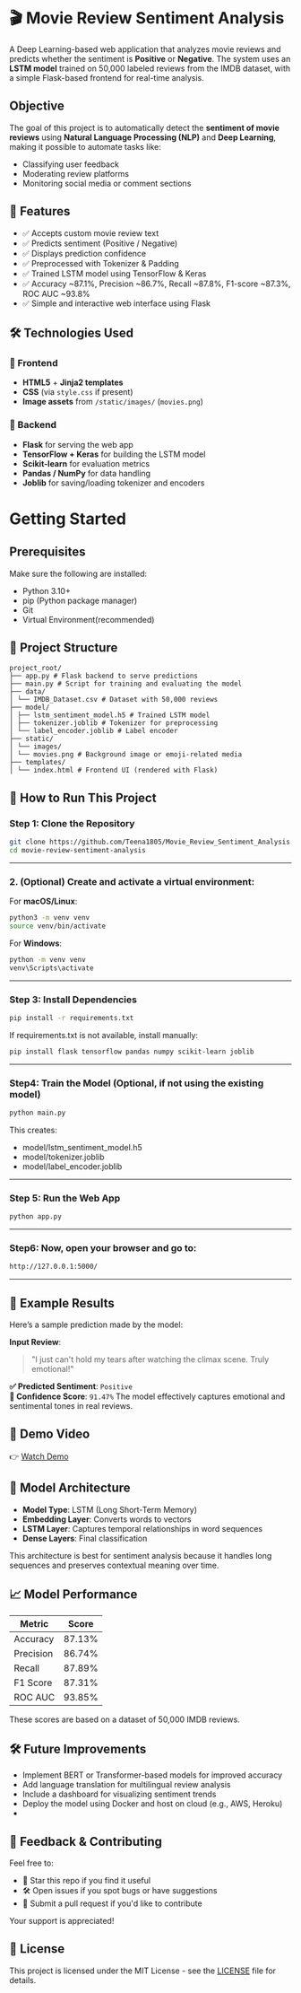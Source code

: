 # 🎬 Movie Review Sentiment Analysis

A Deep Learning-based web application that analyzes movie reviews and predicts whether the sentiment is **Positive** or **Negative**. The system uses an **LSTM model** trained on 50,000 labeled reviews from the IMDB dataset, with a simple Flask-based frontend for real-time analysis.


## Objective

The goal of this project is to automatically detect the **sentiment of movie reviews** using **Natural Language Processing (NLP)** and **Deep Learning**, making it possible to automate tasks like:

- Classifying user feedback
- Moderating review platforms
- Monitoring social media or comment sections

## 📌 Features

- ✅ Accepts custom movie review text
- ✅ Predicts sentiment (Positive / Negative)
- ✅ Displays prediction confidence
- ✅ Preprocessed with Tokenizer & Padding
- ✅ Trained LSTM model using TensorFlow & Keras
- ✅ Accuracy ~87.1%, Precision ~86.7%, Recall ~87.8%, F1-score ~87.3%, ROC AUC ~93.8%
- ✅ Simple and interactive web interface using Flask


## 🛠️ Technologies Used

### 🔹 Frontend
- **HTML5** + **Jinja2 templates**
- **CSS** (via `style.css` if present)
- **Image assets** from `/static/images/` (`movies.png`)

### 🔹 Backend
- **Flask** for serving the web app
- **TensorFlow + Keras** for building the LSTM model
- **Scikit-learn** for evaluation metrics
- **Pandas / NumPy** for data handling
- **Joblib** for saving/loading tokenizer and encoders

# Getting Started
## Prerequisites
Make sure the following are installed:
- Python 3.10+
- pip (Python package manager)
- Git
- Virtual Environment(recommended)

## 📂 Project Structure
```plaintext
project_root/
├── app.py # Flask backend to serve predictions
├── main.py # Script for training and evaluating the model
├── data/
│ └── IMDB_Dataset.csv # Dataset with 50,000 reviews
├── model/
│ ├── lstm_sentiment_model.h5 # Trained LSTM model
│ ├── tokenizer.joblib # Tokenizer for preprocessing
│ └── label_encoder.joblib # Label encoder
├── static/
│ └── images/
│ └── movies.png # Background image or emoji-related media
├── templates/
│ └── index.html # Frontend UI (rendered with Flask)
```
## 🚀 How to Run This Project

### Step 1: Clone the Repository

```bash
git clone https://github.com/Teena1805/Movie_Review_Sentiment_Analysis.git
cd movie-review-sentiment-analysis
```
---
### 2. **(Optional) Create and activate a virtual environment:**

For **macOS/Linux**:

```bash
python3 -m venv venv
source venv/bin/activate
```

For **Windows**:

```bash
python -m venv venv
venv\Scripts\activate
```
---
### Step 3: Install Dependencies
```bash
pip install -r requirements.txt
```
If requirements.txt is not available, install manually:
```bash
pip install flask tensorflow pandas numpy scikit-learn joblib
```
---
### Step4: Train the Model (Optional, if not using the existing model)
```bash
python main.py
```
This creates:
- model/lstm_sentiment_model.h5
- model/tokenizer.joblib
- model/label_encoder.joblib
- ---
### Step 5: Run the Web App
```bash
python app.py
```
---
### Step6: Now, open your browser and go to:
```bash
http://127.0.0.1:5000/
```
---
## 🧪 Example Results

Here’s a sample prediction made by the model:

**Input Review**:
> "I just can't hold my tears after watching the climax scene. Truly emotional!"

**✅ Predicted Sentiment**: `Positive`  
**🎯 Confidence Score**: `91.47%`
The model effectively captures emotional and sentimental tones in real reviews.

## 🎥 Demo Video

👉 [Watch Demo](https://drive.google.com/file/d/1NQMG2gWGxaEhVGaWIMsSuAcD-ED6rWad/view?usp=drive_link)


## 🧠 Model Architecture

- **Model Type**: LSTM (Long Short-Term Memory)
- **Embedding Layer**: Converts words to vectors
- **LSTM Layer**: Captures temporal relationships in word sequences
- **Dense Layers**: Final classification

This architecture is best for sentiment analysis because it handles long sequences and preserves contextual meaning over time.

## 📈 Model Performance

| Metric       | Score     |
|--------------|-----------|
| Accuracy     | 87.13%    |
| Precision    | 86.74%    |
| Recall       | 87.89%    |
| F1 Score     | 87.31%    |
| ROC AUC      | 93.85%    |

These scores are based on a dataset of 50,000 IMDB reviews.

## 🛠 Future Improvements

- Implement BERT or Transformer-based models for improved accuracy
- Add language translation for multilingual review analysis
- Include a dashboard for visualizing sentiment trends
- Deploy the model using Docker and host on cloud (e.g., AWS, Heroku)
- 
## 💬 Feedback & Contributing

Feel free to:
- 🌟 Star this repo if you find it useful
- 🛠 Open issues if you spot bugs or have suggestions
- 📩 Submit a pull request if you'd like to contribute

Your support is appreciated!

## 📝 License

This project is licensed under the MIT License - see the [LICENSE](LICENSE) file for details.




